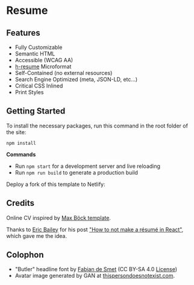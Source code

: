 # Resume

## Features

* Fully Customizable
* Semantic HTML
* Accessible (WCAG AA) 
* [h-resume](http://microformats.org/wiki/h-resume) Microformat
* Self-Contained (no external resources)
* Search Engine Optimized (meta, JSON-LD, etc...)
* Critical CSS Inlined
* Print Styles

## Getting Started

To install the necessary packages, run this command in the root folder of the site:

```
npm install
```

__Commands__  

* Run `npm start` for a development server and live reloading
* Run `npm run build` to generate a production build

Deploy a fork of this template to Netlify:


## Credits

Online CV inspired by [Max Böck template](https://github.com/maxboeck/resume).

Thanks to [Eric Bailey](https://ericwbailey.design/) for his post ["How to not make a résumé in React"](https://ericwbailey.design/writing/how-to-not-make-a-resume-in-react.html), which gave me the idea.

## Colophon

* "Butler" headline font by [Fabian de Smet](https://fabiandesmet.com/portfolio/butler-font/) (CC BY-SA 4.0 [License](https://github.com/maxboeck/resume/tree/master/src/assets/fonts/Butler_ButlerStencil_FontLicense_v1_0.pdf))
* Avatar image generated by GAN at [thispersondoesnotexist.com](https://www.thispersondoesnotexist.com/).
